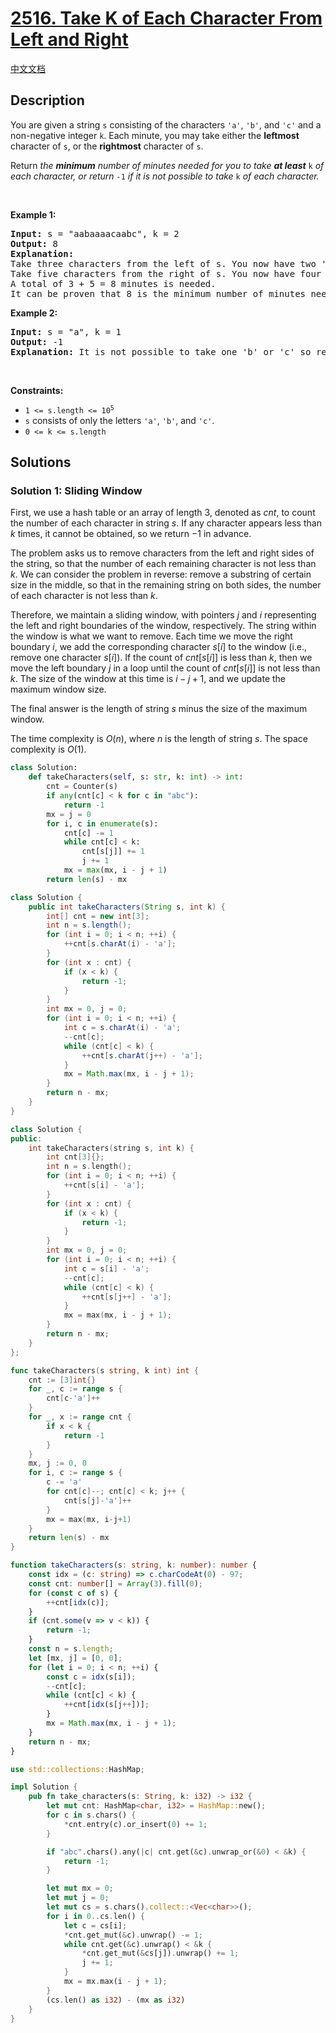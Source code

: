 # [2516. Take K of Each Character From Left and Right](https://leetcode.com/problems/take-k-of-each-character-from-left-and-right)

[中文文档](/solution/2500-2599/2516.Take%20K%20of%20Each%20Character%20From%20Left%20and%20Right/README.md)

<!-- tags:Hash Table,String,Sliding Window -->

<!-- difficulty:Medium -->

## Description

<p>You are given a string <code>s</code> consisting of the characters <code>&#39;a&#39;</code>, <code>&#39;b&#39;</code>, and <code>&#39;c&#39;</code> and a non-negative integer <code>k</code>. Each minute, you may take either the <strong>leftmost</strong> character of <code>s</code>, or the <strong>rightmost</strong> character of <code>s</code>.</p>

<p>Return<em> the <strong>minimum</strong> number of minutes needed for you to take <strong>at least</strong> </em><code>k</code><em> of each character, or return </em><code>-1</code><em> if it is not possible to take </em><code>k</code><em> of each character.</em></p>

<p>&nbsp;</p>
<p><strong class="example">Example 1:</strong></p>

<pre>
<strong>Input:</strong> s = &quot;aabaaaacaabc&quot;, k = 2
<strong>Output:</strong> 8
<strong>Explanation:</strong> 
Take three characters from the left of s. You now have two &#39;a&#39; characters, and one &#39;b&#39; character.
Take five characters from the right of s. You now have four &#39;a&#39; characters, two &#39;b&#39; characters, and two &#39;c&#39; characters.
A total of 3 + 5 = 8 minutes is needed.
It can be proven that 8 is the minimum number of minutes needed.
</pre>

<p><strong class="example">Example 2:</strong></p>

<pre>
<strong>Input:</strong> s = &quot;a&quot;, k = 1
<strong>Output:</strong> -1
<strong>Explanation:</strong> It is not possible to take one &#39;b&#39; or &#39;c&#39; so return -1.
</pre>

<p>&nbsp;</p>
<p><strong>Constraints:</strong></p>

<ul>
	<li><code>1 &lt;= s.length &lt;= 10<sup>5</sup></code></li>
	<li><code>s</code> consists of only the letters <code>&#39;a&#39;</code>, <code>&#39;b&#39;</code>, and <code>&#39;c&#39;</code>.</li>
	<li><code>0 &lt;= k &lt;= s.length</code></li>
</ul>

## Solutions

### Solution 1: Sliding Window

First, we use a hash table or an array of length $3$, denoted as $cnt$, to count the number of each character in string $s$. If any character appears less than $k$ times, it cannot be obtained, so we return $-1$ in advance.

The problem asks us to remove characters from the left and right sides of the string, so that the number of each remaining character is not less than $k$. We can consider the problem in reverse: remove a substring of certain size in the middle, so that in the remaining string on both sides, the number of each character is not less than $k$.

Therefore, we maintain a sliding window, with pointers $j$ and $i$ representing the left and right boundaries of the window, respectively. The string within the window is what we want to remove. Each time we move the right boundary $i$, we add the corresponding character $s[i]$ to the window (i.e., remove one character $s[i]$). If the count of $cnt[s[i]]$ is less than $k$, then we move the left boundary $j$ in a loop until the count of $cnt[s[i]]$ is not less than $k$. The size of the window at this time is $i - j + 1$, and we update the maximum window size.

The final answer is the length of string $s$ minus the size of the maximum window.

The time complexity is $O(n)$, where $n$ is the length of string $s$. The space complexity is $O(1)$.

<!-- tabs:start -->

```python
class Solution:
    def takeCharacters(self, s: str, k: int) -> int:
        cnt = Counter(s)
        if any(cnt[c] < k for c in "abc"):
            return -1
        mx = j = 0
        for i, c in enumerate(s):
            cnt[c] -= 1
            while cnt[c] < k:
                cnt[s[j]] += 1
                j += 1
            mx = max(mx, i - j + 1)
        return len(s) - mx
```

```java
class Solution {
    public int takeCharacters(String s, int k) {
        int[] cnt = new int[3];
        int n = s.length();
        for (int i = 0; i < n; ++i) {
            ++cnt[s.charAt(i) - 'a'];
        }
        for (int x : cnt) {
            if (x < k) {
                return -1;
            }
        }
        int mx = 0, j = 0;
        for (int i = 0; i < n; ++i) {
            int c = s.charAt(i) - 'a';
            --cnt[c];
            while (cnt[c] < k) {
                ++cnt[s.charAt(j++) - 'a'];
            }
            mx = Math.max(mx, i - j + 1);
        }
        return n - mx;
    }
}
```

```cpp
class Solution {
public:
    int takeCharacters(string s, int k) {
        int cnt[3]{};
        int n = s.length();
        for (int i = 0; i < n; ++i) {
            ++cnt[s[i] - 'a'];
        }
        for (int x : cnt) {
            if (x < k) {
                return -1;
            }
        }
        int mx = 0, j = 0;
        for (int i = 0; i < n; ++i) {
            int c = s[i] - 'a';
            --cnt[c];
            while (cnt[c] < k) {
                ++cnt[s[j++] - 'a'];
            }
            mx = max(mx, i - j + 1);
        }
        return n - mx;
    }
};
```

```go
func takeCharacters(s string, k int) int {
	cnt := [3]int{}
	for _, c := range s {
		cnt[c-'a']++
	}
	for _, x := range cnt {
		if x < k {
			return -1
		}
	}
	mx, j := 0, 0
	for i, c := range s {
		c -= 'a'
		for cnt[c]--; cnt[c] < k; j++ {
			cnt[s[j]-'a']++
		}
		mx = max(mx, i-j+1)
	}
	return len(s) - mx
}
```

```ts
function takeCharacters(s: string, k: number): number {
    const idx = (c: string) => c.charCodeAt(0) - 97;
    const cnt: number[] = Array(3).fill(0);
    for (const c of s) {
        ++cnt[idx(c)];
    }
    if (cnt.some(v => v < k)) {
        return -1;
    }
    const n = s.length;
    let [mx, j] = [0, 0];
    for (let i = 0; i < n; ++i) {
        const c = idx(s[i]);
        --cnt[c];
        while (cnt[c] < k) {
            ++cnt[idx(s[j++])];
        }
        mx = Math.max(mx, i - j + 1);
    }
    return n - mx;
}
```

```rust
use std::collections::HashMap;

impl Solution {
    pub fn take_characters(s: String, k: i32) -> i32 {
        let mut cnt: HashMap<char, i32> = HashMap::new();
        for c in s.chars() {
            *cnt.entry(c).or_insert(0) += 1;
        }

        if "abc".chars().any(|c| cnt.get(&c).unwrap_or(&0) < &k) {
            return -1;
        }

        let mut mx = 0;
        let mut j = 0;
        let mut cs = s.chars().collect::<Vec<char>>();
        for i in 0..cs.len() {
            let c = cs[i];
            *cnt.get_mut(&c).unwrap() -= 1;
            while cnt.get(&c).unwrap() < &k {
                *cnt.get_mut(&cs[j]).unwrap() += 1;
                j += 1;
            }
            mx = mx.max(i - j + 1);
        }
        (cs.len() as i32) - (mx as i32)
    }
}
```

<!-- tabs:end -->

<!-- end -->
